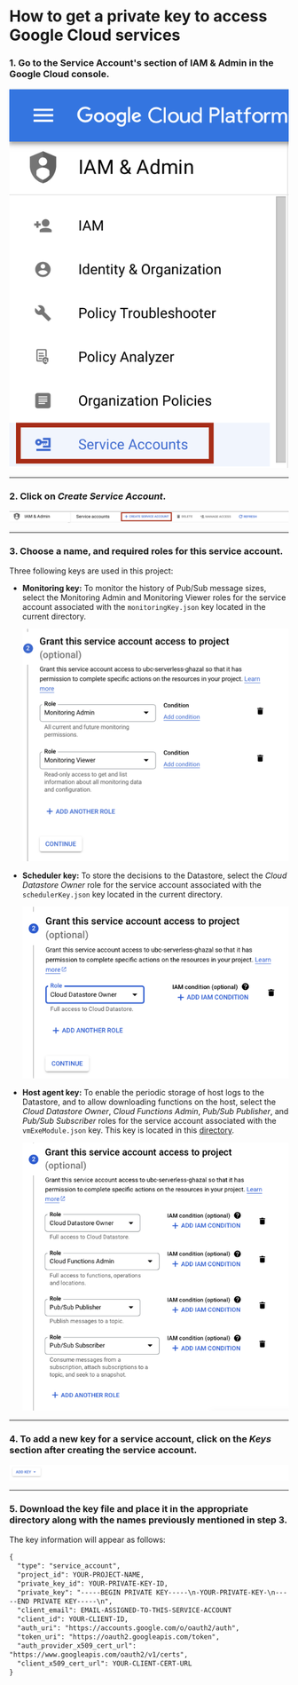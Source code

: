 # How to get a private key to access Google Cloud services

### 1. Go to the Service Account's section of IAM & Admin in the Google Cloud console. 

  <img src="./Images/ServiceAccount.png" alt="Service Account Section"/>

---

### 2. Click on *Create Service Account*.

  <img src="./Images/CreateServiceAccount.png" alt="Creating a service account"/>

---

### 3. Choose a name, and required roles for this service account.
Three following keys are used in this project: 

  * **Monitoring key:** To monitor the history of Pub/Sub message sizes, select the Monitoring Admin and Monitoring Viewer roles for the service account associated with the `monitoringKey.json` key located in the current directory.

    <img src="./Images/Roles.png" alt="Roles"/>

  * **Scheduler key:** To store the decisions to the Datastore, select the *Cloud Datastore Owner* role for the service account associated with the `schedulerKey.json` key located in the current directory.

    <img src="./Images/rolesScheduler.png" alt="Roles"/>

  * **Host agent key:** To enable the periodic storage of host logs to the Datastore, and to allow downloading functions on the host, select the *Cloud Datastore Owner*, *Cloud Functions Admin*, *Pub/Sub Publisher*, and *Pub/Sub Subscriber* roles for the service account associated with the `vmExeModule.json` key. This key is located in this [directory](../../host-agents/execution-agent/).
  

    <img src="./Images/rolesHostAgent.png" alt="Roles"/>

---

### 4. To add a new key for a service account, click on the *Keys* section after creating the service account.

  <img src="./Images/AddKey.png" alt="Adding a key"/>

---


### 5. Download the key file and place it in the appropriate directory along with the names previously mentioned in step 3.
<!-- ```
os.environ['GOOGLE_APPLICATION_CREDENTIALS'] = THE-PATH-TO-YOUR-KEY 
``` -->

The key information will appear as follows:

```
{
  "type": "service_account",
  "project_id": YOUR-PROJECT-NAME,
  "private_key_id": YOUR-PRIVATE-KEY-ID,
  "private_key": "-----BEGIN PRIVATE KEY-----\n-YOUR-PRIVATE-KEY-\n-----END PRIVATE KEY-----\n",
  "client_email": EMAIL-ASSIGNED-TO-THIS-SERVICE-ACCOUNT
  "client_id": YOUR-CLIENT-ID,
  "auth_uri": "https://accounts.google.com/o/oauth2/auth",
  "token_uri": "https://oauth2.googleapis.com/token",
  "auth_provider_x509_cert_url": "https://www.googleapis.com/oauth2/v1/certs",
  "client_x509_cert_url": YOUR-CLIENT-CERT-URL
}
```
